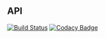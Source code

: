 ## API

[![Build Status](https://travis-ci.org/bitelio/api.svg?branch=master)](https://travis-ci.org/bitelio/api)
[![Codacy Badge](https://api.codacy.com/project/badge/Grade/da2f9d6c18f248c5a9c6e66e757967a2)](https://www.codacy.com/app/Funk66/api?utm_source=github.com&amp;utm_medium=referral&amp;utm_content=bitelio/api&amp;utm_campaign=Badge_Grade)
